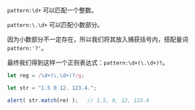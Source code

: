 
`pattern:\d+` 可以匹配一个整数。

`pattern:\.\d+` 可以匹配小数部分。

因为小数部分不一定存在，所以我们将其放入捕获括号内，搭配量词 `pattern:'?'`。

最终我们得到这样一个正则表达式：`pattern:\d+(\.\d+)?`。

```js run
let reg = /\d+(\.\d+)?/g;

let str = "1.5 0 12. 123.4.";

alert( str.match(re) );   // 1.5, 0, 12, 123.4
```
